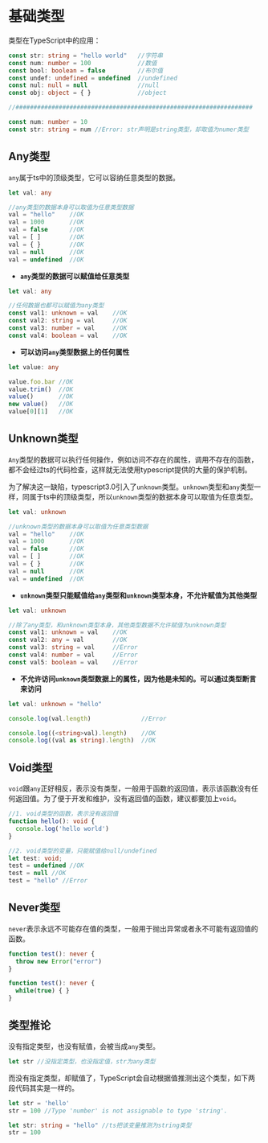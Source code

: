 # 基础类型

类型在TypeScript中的应用：
```ts
const str: string = "hello world"   //字符串
const num: number = 100             //数值
const bool: boolean = false         //布尔值
const undef: undefined = undefined  //undefined
const nul: null = null              //null
const obj: object = { }             //object

//##################################################################

const num: number = 10
const str: string = num //Error: str声明是string类型，却取值为numer类型
```

## Any类型
`any`属于ts中的顶级类型，它可以容纳任意类型的数据。
```ts
let val: any

//any类型的数据本身可以取值为任意类型数据
val = "hello"    //OK
val = 1000       //OK
val = false      //OK
val = [ ]        //OK
val = { }        //OK
val = null       //OK
val = undefined  //OK
```
* **`any`类型的数据可以赋值给任意类型**
```ts
let val: any

//任何数据也都可以赋值为any类型
const val1: unknown = val    //OK
const val2: string = val     //OK
const val3: number = val     //OK
const val4: boolean = val    //OK
```

* **可以访问`any`类型数据上的任何属性**
```ts
let value: any

value.foo.bar //OK
value.trim()  //OK
value()       //OK
new value()   //OK
value[0][1]   //OK
```

## Unknown类型
`Any`类型的数据可以执行任何操作，例如访问不存在的属性，调用不存在的函数，都不会经过ts的代码检查，这样就无法使用typescript提供的大量的保护机制。

为了解决这一缺陷，typescript3.0引入了`unknown`类型。`unknown`类型和`any`类型一样，同属于ts中的顶级类型，所以`unknown`类型的数据本身可以取值为任意类型。
```ts
let val: unknown

//unknown类型的数据本身可以取值为任意类型数据
val = "hello"    //OK
val = 1000       //OK
val = false      //OK
val = [ ]        //OK
val = { }        //OK
val = null       //OK
val = undefined  //OK
```
* **`unknown`类型只能赋值给`any`类型和`unknown`类型本身，不允许赋值为其他类型**
```ts
let val: unknown

//除了any类型，和unknown类型本身，其他类型数据不允许赋值为unknown类型
const val1: unknown = val    //OK
const val2: any = val        //OK
const val3: string = val     //Error
const val4: number = val     //Error
const val5: boolean = val    //Error
```
* **不允许访问`unknown`类型数据上的属性，因为他是未知的。可以通过类型断言来访问**
```ts
let val: unknown = "hello"

console.log(val.length)              //Error

console.log((<string>val).length)    //OK
console.log((val as string).length)  //OK
```

## Void类型
`void`跟`any`正好相反，表示没有类型，一般用于函数的返回值，表示该函数没有任何返回值。为了便于开发和维护，没有返回值的函数，建议都要加上`void`。
```ts
//1. void类型的函数，表示没有返回值
function hello(): void {
  console.log('hello world')
}

//2. void类型的变量，只能赋值给null/undefined
let test: void;
test = undefined //OK
test = null //OK
test = "hello" //Error
```

## Never类型
`never`表示永远不可能存在值的类型，一般用于抛出异常或者永不可能有返回值的函数。
```ts
function test(): never {
  throw new Error("error")
}

function test(): never {
  while(true) { }
}
```

## 类型推论
没有指定类型，也没有赋值，会被当成`any`类型。
```ts
let str //没指定类型，也没指定值，str为any类型
```
而没有指定类型，却赋值了，TypeScript会自动根据值推测出这个类型，如下两段代码其实是一样的。
```ts
let str = 'hello'
str = 100 //Type 'number' is not assignable to type 'string'.

let str: string = "hello" //ts把该变量推测为string类型
str = 100
```